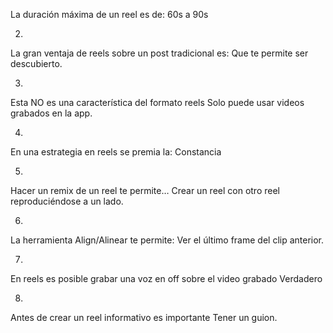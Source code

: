 La duración máxima de un reel es de:
60s a 90s

2.
La gran ventaja de reels sobre un post tradicional es:
Que te permite ser descubierto.

3.
Esta NO es una característica del formato reels
Solo puede usar videos grabados en la app.

4.
En una estrategia en reels se premia la:
Constancia

5.
Hacer un remix de un reel te permite…
Crear un reel con otro reel reproduciéndose a un lado.

6.
La herramienta Align/Alinear te permite:
Ver el último frame del clip anterior.

7.
En reels es posible grabar una voz en off sobre el video grabado
Verdadero

8.
Antes de crear un reel informativo es importante
Tener un guion.
